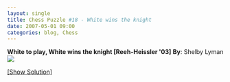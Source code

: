```yaml
---
layout: single
title: Chess Puzzle #18 - White wins the knight 
date: 2007-05-01 09:00
categories: blog, Chess
---
```

<strong>White to play, White wins the knight  [Reeh-Heissler '03]</strong>
<strong>By</strong>: Shelby Lyman
<img src="http://www.abluestar.com/scripts/chess_image.php?ff=2R5/8/4rpkp/p3nN2/P5PP/5PK1/8/8" />

<!--more-->
<a href="javascript:ReverseContentDisplay('chess_solution')">[Show Solution]</a>
<p id="chess_solution" style="clear: both; padding: 5px; display: none">1. Rc7! Nf7(blocks Rg7 mate) 2. h5ch! Kh7 3. Rxf7ch.</p>
